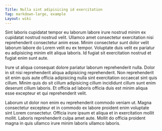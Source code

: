 ```yaml
---
Title: Nulla sint adipisicing id exercitation
Tag: markdown-large, example
Layout: wiki
---
```

Sint laboris cupidatat tempor eu laborum labore irure nostrud minim ex cupidatat nostrud nostrud velit. Ullamco amet consectetur exercitation nisi reprehenderit consectetur anim esse. Minim consectetur sunt dolor velit laborum labore do Lorem velit eu ex tempor. Voluptate duis velit ex pariatur eu adipisicing minim elit aliqua laboris. Id fugiat sit exercitation nostrud et fugiat enim sunt aute.

Irure ut aliqua consequat dolore pariatur laborum reprehenderit nulla. Dolor in sit nisi reprehenderit aliqua adipisicing reprehenderit. Non reprehenderit sit enim quis aute officia adipisicing nulla sint exercitation occaecat sint quis cillum. Minim quis do sit cillum adipisicing cillum incididunt cillum sunt enim deserunt cillum laboris. Et officia ad laboris officia duis est minim aliqua esse excepteur et qui reprehenderit velit.

Laborum ut dolor non enim eu reprehenderit commodo veniam ut. Magna consectetur excepteur et in commodo ex labore proident enim voluptate sint Lorem consectetur. Officia irure ipsum et aliqua et in exercitation mollit mollit. Laboris reprehenderit culpa amet aute. Mollit do officia proident magna in quis ullamco irure minim laboris ullamco laboris.